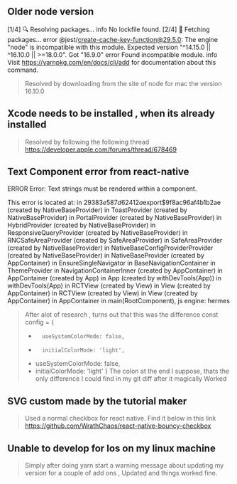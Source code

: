 ## Older node version 
[1/4] 🔍  Resolving packages...
info No lockfile found.
[2/4] 🚚  Fetching packages...
error @jest/create-cache-key-function@29.5.0: The engine "node" is incompatible with this module. Expected version "^14.15.0 || ^16.10.0 || >=18.0.0". Got "16.9.0"
error Found incompatible module.
info Visit https://yarnpkg.com/en/docs/cli/add for documentation about this command.

> Resolved by downloading from the site of node for mac the version 16.10.0

## Xcode needs to be installed , when its already installed

> Resolved by following the following thread https://developer.apple.com/forums/thread/678469

## Text Component error from react-native 
 ERROR  Error: Text strings must be rendered within a <Text> component.

This error is located at:
    in $29383e587d62412a$export$9f8ac96af4b1b2ae (created by NativeBaseProvider)
    in ToastProvider (created by NativeBaseProvider)
    in PortalProvider (created by NativeBaseProvider)
    in HybridProvider (created by NativeBaseProvider)
    in ResponsiveQueryProvider (created by NativeBaseProvider)
    in RNCSafeAreaProvider (created by SafeAreaProvider)
    in SafeAreaProvider (created by NativeBaseProvider)
    in NativeBaseConfigProviderProvider (created by NativeBaseProvider)
    in NativeBaseProvider (created by AppContainer)
    in EnsureSingleNavigator
    in BaseNavigationContainer
    in ThemeProvider
    in NavigationContainerInner (created by AppContainer)
    in AppContainer (created by App)
    in App (created by withDevTools(App))
    in withDevTools(App)
    in RCTView (created by View)
    in View (created by AppContainer)
    in RCTView (created by View)
    in View (created by AppContainer)
    in AppContainer
    in main(RootComponent), js engine: hermes

> After alot of research , turns out that this was the difference 
> const config = {
> -       useSystemColorMode: false,
> -       initialColorMode: 'light',
> +  useSystemColorMode: false,
> +  initialColorMode: 'light'
>  }
> The colon at the end I suppose, thats the only difference I could find in my git diff after it magically
> Worked

## SVG custom made by the tutorial maker

> Used a normal checkbox for react native.
> Find it below in this link
> https://github.com/WrathChaos/react-native-bouncy-checkbox

## Unable to develop for Ios on my linux machine 

> Simply after doing yarn start a warning message about updating my version
> for a couple of add ons , Updated and things worked fine.
